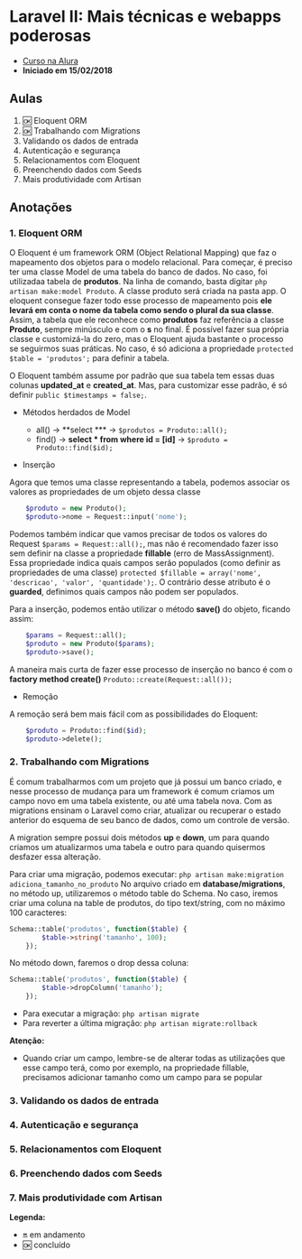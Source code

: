 # Laravel II: Mais técnicas e webapps poderosas

- [Curso na Alura](https://cursos.alura.com.br/course/laravel-2)
- **Iniciado em 15/02/2018**

## Aulas

1. :ok: Eloquent ORM
2. :ok: Trabalhando com Migrations
3. Validando os dados de entrada
4. Autenticação e segurança
5. Relacionamentos com Eloquent
6. Preenchendo dados com Seeds
7. Mais produtividade com Artisan

## Anotações

### 1. Eloquent ORM

O Eloquent é um framework ORM (Object Relational Mapping) que faz o mapeamento dos objetos para o modelo relacional.
Para começar, é preciso ter uma classe Model de uma tabela do banco de dados. No caso, foi utilizadaa tabela de **produtos**. Na linha de comando, basta digitar ``php artisan make:model Produto``. A classe produto será criada na pasta app. O eloquent consegue fazer todo esse processo de mapeamento pois **ele levará em conta o nome da tabela como sendo o plural da sua classe**. Assim, a tabela que ele reconhece como **produtos** faz referência a classe **Produto**, sempre minúsculo e com o **s** no final. É possível fazer sua própria classe e customizá-la do zero, mas o Eloquent ajuda bastante o processo se seguirmos suas práticas. No caso, é só adiciona a propriedade ``protected $table = 'produtos';`` para definir a tabela.

O Eloquent também assume por padrão que sua tabela tem essas duas colunas **updated_at** e **created_at**. Mas, para customizar esse padrão, é só definir ``public $timestamps = false;``.

- Métodos herdados de Model
  - all() -> **select *** -> ``$produtos = Produto::all();``
  - find() -> **select * from where id = [id]** -> ``$produto = Produto::find($id);``

- Inserção

Agora que temos uma classe representando a tabela, podemos associar os valores as propriedades de um objeto dessa classe

```php
    $produto = new Produto();
    $produto->nome = Request::input('nome');
```

Podemos também indicar que vamos precisar de todos os valores do Request ``$params = Request::all();``, mas não é recomendado fazer isso sem definir na classe a propriedade **fillable** (erro de MassAssignment). Essa propriedade indica quais campos serão populados (como definir as propriedades de uma classe) ``protected $fillable = array('nome', 'descricao', 'valor', 'quantidade');``. O contrário desse atributo é o **guarded**, definimos quais campos não podem ser populados.

Para a inserção, podemos então utilizar o método **save()** do objeto, ficando assim:

```php
    $params = Request::all();
    $produto = new Produto($params);
    $produto->save();
```

A maneira mais curta de fazer esse processo de inserção no banco é com o **factory method create()** ``Produto::create(Request::all());``

- Remoção

A remoção será bem mais fácil com as possibilidades do Eloquent:

```php
    $produto = Produto::find($id);
    $produto->delete();
```

### 2. Trabalhando com Migrations

É comum trabalharmos com um projeto que já possui um banco criado, e nesse processo de mudança para um framework é comum criamos um campo novo em uma tabela existente, ou até uma tabela nova. Com as migrations ensinam o Laravel como criar, atualizar ou recuperar o estado anterior do esquema de seu banco de dados, como um controle de versão.

A migration sempre possui dois métodos **up** e **down**, um para quando criamos um atualizarmos uma tabela e outro para quando quisermos desfazer essa alteração.

Para criar uma migração, podemos executar: ``php artisan make:migration adiciona_tamanho_no_produto``
No arquivo criado em **database/migrations**, no método up, utilizaremos o método table do Schema. No caso, iremos criar uma coluna na table de produtos, do tipo text/string, com no máximo 100 caracteres:

```php
Schema::table('produtos', function($table) {
        $table->string('tamanho', 100);
    });
```

No método down, faremos o drop dessa coluna:

```php
Schema::table('produtos', function($table) {
        $table->dropColumn('tamanho');
    });
```

- Para executar a migração: ``php artisan migrate``
- Para reverter a última migração: ``php artisan migrate:rollback``

**Atenção:**

- Quando criar um campo, lembre-se de alterar todas as utilizações que esse campo terá, como por exemplo, na propriedade fillable, precisamos adicionar tamanho como um campo para se popular

### 3. Validando os dados de entrada

### 4. Autenticação e segurança

### 5. Relacionamentos com Eloquent

### 6. Preenchendo dados com Seeds

### 7. Mais produtividade com Artisan

**Legenda:**

- :on: em andamento
- :ok: concluído